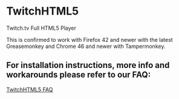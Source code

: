 # TwitchHTML5
Twitch.tv Full HTML5 Player



This is confirmed to work with Firefox 42 and newer with the latest Greasemonkey and Chrome 46 and newer with Tampermonkey.

## For installation instructions, more info and workarounds please refer to our FAQ:
[TwitchHTML5 FAQ](https://github.com/EchoDev/TwitchHTML5/wiki/FAQ)
